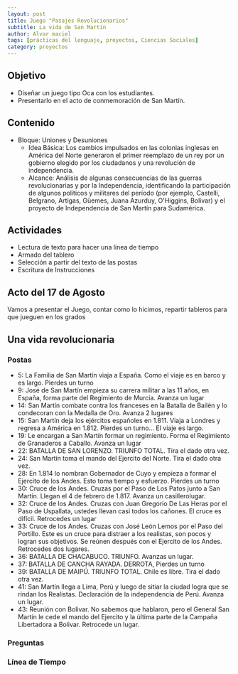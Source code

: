 ```yaml
---
layout: post
title: Juego "Pasajes Revolucionarios"
subtitle: La vida de San Martín
author: Alvar maciel
tags: [prácticas del lenguaje, proyectos, Ciencias Sociales]
category: proyectos
---
```

## Objetivo

- Diseñar un juego tipo Oca con los estudiantes.
- Presentarlo en el acto de conmemoración de San Martín.

## Contenido

- Bloque: Uniones y Desuniones
  - Idea Básica: Los cambios impulsados en las colonias inglesas en América del Norte generaron el primer reemplazo de un rey por un gobierno elegido por los ciudadanos y una revolución de independencia.
  - Alcance: Análisis de algunas consecuencias de las guerras revolucionarias y por la Independencia, identificando la participación de algunos políticos y militares del período (por ejemplo, Castelli, Belgrano, Artigas, Güemes, Juana Azurduy, O'Higgins, Bolívar) y el proyecto de Independencia de San Martín para Sudamérica.


## Actividades

- Lectura de texto para hacer una línea de tiempo
- Armado del tablero
- Selección a partir del texto de las postas
- Escritura de Instrucciones

## Acto del 17 de Agosto

Vamos a presentar el Juego, contar como lo hicimos, repartir tableros para que jueguen en los grados

## Una vida revolucionaria

### Postas

- 5: La Familia de San Martín viaja a España. Como el viaje es en barco y es largo. Pierdes un turno
- 9: José de San Martín empieza su carrera militar a las 11 años, en España, forma parte del Regimiento de Murcia. Avanza un lugar
- 14: San Martín combate contra los franceses en la Batalla de Bailén y lo condecoran con la Medalla de Oro. Avanza 2 lugares
- 15: San Martín deja los ejércitos españoles en 1.811. Viaja a Londres y regresa a América en 1.812. Pierdes un turno... El viaje es largo.
- 19: Le encargan a San Martín formar un regimiento. Forma el Regimiento de Granaderos a Caballo. Avanza un lugar
- 22: BATALLA DE SAN LORENZO. TRIUNFO TOTAL. Tira el dado otra vez.
- 24: San Martín toma el mando del Ejercito del Norte. Tira el dado otra vez.
- 28: En 1.814 lo nombran Gobernador de Cuyo y empieza a formar el Ejercito de los Andes. Esto toma tiempo y esfuerzo. Pierdes un turno
- 30: Cruce de los Andes. Cruzas por el Paso de Los Patos junto a San Martín. Llegan el 4 de febrero de 1.817. Avanza un casillerolugar.
- 32: Cruce de los Andes. Cruzas con Juan Gregorio De Las Heras por el Paso de Uspallata, ustedes llevan casi todos los cañones. El cruce es difícil. Retrocedes un lugar
- 33: Cruce de los Andes. Cruzas con José León Lemos por el Paso del Portillo. Este es un cruce para distraer a los realistas, son pocos y logran sus objetivos. Se reúnen después con el Ejercito de los Andes. Retrocedes dos lugares.
- 36: BATALLA DE CHACABUCO. TRIUNFO. Avanzas un lugar.
- 37: BATALLA DE CANCHA RAYADA. DERROTA, Pierdes un turno
- 39: BATALLA DE MAIPÚ. TRIUNFO TOTAL. Chile es libre. Tira el dado otra vez.
- 41: San Martín llega a Lima, Perú y luego de sitiar la ciudad logra que se rindan los Realistas. Declaración de la independencia de Perú. Avanza un lugar.
- 43: Reunión con Bolivar. No sabemos que hablaron, pero el General San Martín le cede el mando del Ejercito y la última parte de la Campaña Libertadora a Bolivar. Retrocede un lugar.

### Preguntas

### Línea de Tiempo

